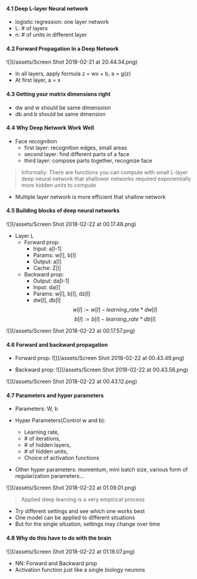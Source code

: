 #### 4.1 Deep L-layer Neural network
- logistic regression: one layer network
- L: # of layers 
- n: # of units in different layer 

#### 4.2 Forward Propagation In a Deep Network
![](/assets/Screen Shot 2018-02-21 at 20.44.34.png)

- In all layers, apply formula z = wx + b, a = g(z)
- At first layer, a = x

#### 4.3 Getting your matrix dimensions right

- dw and w should be same dimensoion
- db and b should be same dimension


#### 4.4 Why Deep Network Work Well
- Face recognition 
    - first layer: recognition edges, small areas
    - second layer: find different parts of a face
    - third layer: compose parts together, recognize face 
    
> Informally: There are functions you can compute with small L-layer deep neural network that shallower networks required exponentially more hidden units to compute

- Multiple layer network is more efficient that shallow network

#### 4.5 Building blocks of deep neural networks
![](/assets/Screen Shot 2018-02-22 at 00.17.48.png)

- Layer L
  - Forward prop: 
    - Input: a[l-1] 
    - Params: w[l], b[l]
    - Output: a[l]
    - Cache: Z[l]
  - Backward prop:
    - Output: da[l-1]
    - Input: da[l]
    - Params: w[l], b[l], dz[l]
    - dw[l], db[l]
$$
w[l] := w[l] - learning\_rate * dw[l]
$$
$$
b[l] := b[l] - learning\_rate * db[l]
$$

![](/assets/Screen Shot 2018-02-22 at 00.17.57.png)


#### 4.6 Forward and backward propagation 
- Forward prop:
![](/assets/Screen Shot 2018-02-22 at 00.43.49.png)

- Backward prop:
![](/assets/Screen Shot 2018-02-22 at 00.43.56.png)

![](/assets/Screen Shot 2018-02-22 at 00.43.12.png)



#### 4.7 Parameters and hyper parameters
- Parameters: W, b
- Hyper Parameters(Control w and b):   
  - Learning rate, 
  - \# of iterations, 
  - \# of hidden layers, 
  - \# of hidden units,   
  - Choice of activation functions
  
- Other hyper parameters: momentum, mini batch size, various form of regularization parameters...

![](/assets/Screen Shot 2018-02-22 at 01.09.01.png)

> Applied deep learning is a very empirical process

- Try different settings and see which one works best 
- One model can be applied to different situations 
- But for the single situation, settings may change over time


#### 4.8 Why do this have to do with the brain 

![](/assets/Screen Shot 2018-02-22 at 01.18.07.png)

- NN: Forward and Backward prop
- Activation function just like a single biology neurons 
  


